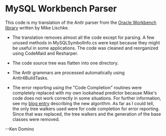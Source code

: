 ﻿# MySQL Workbench Parser

This code is my translation of the Antlr parser from
the [Oracle Workbench library](https://github.com/mysql/mysql-workbench/tree/8.0/library/parsers/grammars) written by
Mike Lischke.

* The translation removes almost all the code except for parsing.
A few unused methods in MySQLSymbolInfo.cs were kept because
they might be useful in some applications.
The code was cleaned and reorganized using CodeMaid
and Resharper.

* The code source tree was flatten into one directory.

* The Antlr grammars are processed automatically using Antlr4BuildTasks.

* The error reporting using the "Code Completion" routines were completely replaced with my
own lookahead predictor because Mike's code does not work correctly in some situations.
For further information, see my [blog entry](http://codinggorilla.com/?p=2449) describing the new algorithm.
As far as I could tell, the only tree walkers used were for code completion
for error reporting. Since that was replaced, the tree walkers and the generation
of the base classes were removed.

--Ken Domino